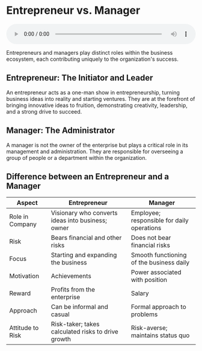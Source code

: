 # Entrepreneur vs. Manager

<audio controls style="width: 100%;">
  <source src="../../../../../audio/4th_sem/ED/Unit-1 Introduction to Entrepreneurship/1.c Difference Between a Manager and an Entrepreneur.mp3" type="audio/mpeg">
  Your browser does not support the audio element.
</audio>


Entrepreneurs and managers play distinct roles within the business ecosystem, each contributing uniquely to the organization's success.

## Entrepreneur: The Initiator and Leader
An entrepreneur acts as a one-man show in entrepreneurship, turning business ideas into reality and starting ventures. They are at the forefront of bringing innovative ideas to fruition, demonstrating creativity, leadership, and a strong drive to succeed.

## Manager: The Administrator
A manager is not the owner of the enterprise but plays a critical role in its management and administration. They are responsible for overseeing a group of people or a department within the organization.

## Difference between an Entrepreneur and a Manager 

| Aspect              | Entrepreneur                                      | Manager                                        |
|---------------------|---------------------------------------------------|------------------------------------------------|
| Role in Company     | Visionary who converts ideas into business; owner | Employee; responsible for daily operations     |
| Risk                | Bears financial and other risks                   | Does not bear financial risks                  |
| Focus               | Starting and expanding the business               | Smooth functioning of the business daily       |
| Motivation          | Achievements                                      | Power associated with position                 |
| Reward              | Profits from the enterprise                       | Salary                                         |
| Approach            | Can be informal and casual                        | Formal approach to problems                    |
| Attitude to Risk    | Risk-taker; takes calculated risks to drive growth| Risk-averse; maintains status quo              |
